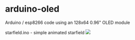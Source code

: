 # arduino-oled
Arduino / esp8266 code using  an 128x64 0.96" OLED module


starfield.ino - simple animated starfield
![](http://i.imgur.com/kedhB8Im.jpg)
